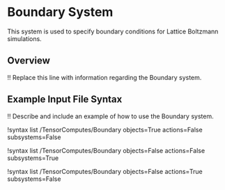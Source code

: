# Boundary System

This system is used to specify boundary conditions for Lattice Boltzmann simulations.

## Overview

!! Replace this line with information regarding the Boundary system.

## Example Input File Syntax

!! Describe and include an example of how to use the Boundary system.

!syntax list /TensorComputes/Boundary objects=True actions=False subsystems=False

!syntax list /TensorComputes/Boundary objects=False actions=False subsystems=True

!syntax list /TensorComputes/Boundary objects=False actions=True subsystems=False
